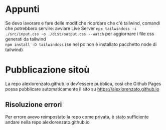 # Appunti
Se devo lavorare e fare delle modifiche ricordare che c'é tailwind, comandi che potrebbero servire:
avviare Live Server 
`npx tailwindcss -i ./src/input.css -o ./dist/output.css --watch` per aggiornare i file css generati da tailwind  
`npm install -D tailwindcss`  (se nel pc non è installato pacchetto node di tailwind)



# Pubblicazione sitoù
La repo alexlorenzato.github.io dev'essere pubblica, così che Github Pages possa pubblicare automaticamente il sito su https://alexlorenzato.github.io


## Risoluzione errori
Per errore avevo reimpostato la repo come privata, è stato sufficiente andare nella repo alexlorenzato.github.io
